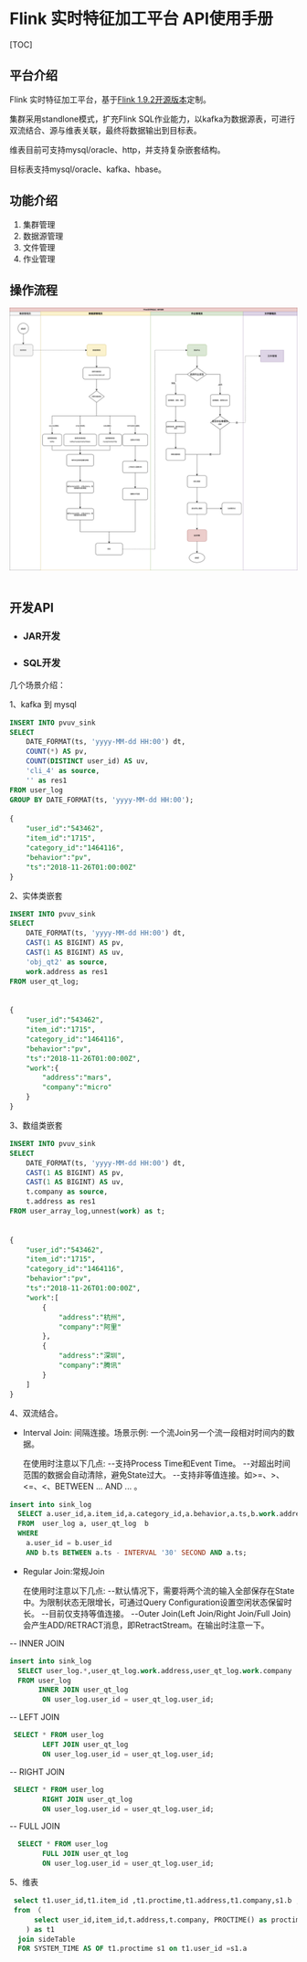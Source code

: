 # Flink 实时特征加工平台 API使用手册



[TOC]



## 平台介绍

Flink 实时特征加工平台，基于[Flink 1.9.2开源版本](https://ci.apache.org/projects/flink/flink-docs-release-1.9/getting-started/index.html)定制。

集群采用standlone模式，扩充Flink SQL作业能力，以kafka为数据源表，可进行双流结合、源与维表关联，最终将数据输出到目标表。

维表目前可支持mysql/oracle、http，并支持复杂嵌套结构。

目标表支持mysql/oracle、kafka、hbase。

## 功能介绍

1. 集群管理
2. 数据源管理
3. 文件管理
4. 作业管理

## 操作流程

![操作流程](./Flink实时特征加工-操作流程.png) 

## 开发API

- ### JAR开发



- ### SQL开发



几个场景介绍：

1、kafka 到 mysql

```sql
INSERT INTO pvuv_sink
SELECT
    DATE_FORMAT(ts, 'yyyy-MM-dd HH:00') dt,
    COUNT(*) AS pv,
    COUNT(DISTINCT user_id) AS uv,
    'cli_4' as source,
    '' as res1
FROM user_log
GROUP BY DATE_FORMAT(ts, 'yyyy-MM-dd HH:00');

{
    "user_id":"543462",
    "item_id":"1715",
    "category_id":"1464116",
    "behavior":"pv",
    "ts":"2018-11-26T01:00:00Z"
}
```


2、实体类嵌套

```sql
INSERT INTO pvuv_sink
SELECT
    DATE_FORMAT(ts, 'yyyy-MM-dd HH:00') dt,
    CAST(1 AS BIGINT) AS pv,
    CAST(1 AS BIGINT) AS uv,
    'obj_qt2' as source,
    work.address as res1
FROM user_qt_log;


{
    "user_id":"543462",
    "item_id":"1715",
    "category_id":"1464116",
    "behavior":"pv",
    "ts":"2018-11-26T01:00:00Z",
    "work":{
        "address":"mars",
        "company":"micro"
    }
}
```


3、数组类嵌套 

```sql
INSERT INTO pvuv_sink
SELECT
    DATE_FORMAT(ts, 'yyyy-MM-dd HH:00') dt,
    CAST(1 AS BIGINT) AS pv,
    CAST(1 AS BIGINT) AS uv,
    t.company as source,
    t.address as res1
FROM user_array_log,unnest(work) as t;


{
    "user_id":"543462",
    "item_id":"1715",
    "category_id":"1464116",
    "behavior":"pv",
    "ts":"2018-11-26T01:00:00Z",
    "work":[
        {
            "address":"杭州",
            "company":"阿里"
        },
        {
            "address":"深圳",
            "company":"腾讯"
        }
    ]
}
```

4、双流结合。

- Interval Join: 间隔连接。场景示例: 一个流Join另一个流一段相对时间内的数据。

  在使用时注意以下几点:
  --支持Process Time和Event Time。
  --对超出时间范围的数据会自动清除，避免State过大。
  --支持非等值连接。如>=、>、<=、<、BETWEEN ... AND ... 。

```sql
insert into sink_log
  SELECT a.user_id,a.item_id,a.category_id,a.behavior,a.ts,b.work.address,b.work.company
  FROM  user_log a, user_qt_log  b
  WHERE
    a.user_id = b.user_id
    AND b.ts BETWEEN a.ts - INTERVAL '30' SECOND AND a.ts;
```



- Regular Join:常规Join

  

  在使用时注意以下几点:
  --默认情况下，需要将两个流的输入全部保存在State中。为限制状态无限增长，可通过Query Configuration设置空闲状态保留时长。
  --目前仅支持等值连接。
  --Outer Join(Left Join/Right Join/Full Join)会产生ADD/RETRACT消息，即RetractStream。在输出时注意一下。



-- INNER JOIN

```sql
insert into sink_log
  SELECT user_log.*,user_qt_log.work.address,user_qt_log.work.company
  FROM user_log
       INNER JOIN user_qt_log
        ON user_log.user_id = user_qt_log.user_id;
```



--  LEFT JOIN

```sql
 SELECT * FROM user_log
        LEFT JOIN user_qt_log
        ON user_log.user_id = user_qt_log.user_id;
```

-- RIGHT JOIN

```sql
 SELECT * FROM user_log
        RIGHT JOIN user_qt_log
        ON user_log.user_id = user_qt_log.user_id;
```

-- FULL JOIN

```sql
  SELECT * FROM user_log
        FULL JOIN user_qt_log
        ON user_log.user_id = user_qt_log.user_id;
```



5、维表

```sql
 select t1.user_id,t1.item_id ,t1.proctime,t1.address,t1.company,s1.b ,s1.c ,s1.d 
 from （
      select user_id,item_id,t.address,t.company, PROCTIME() as proctime from user_array_log,unnest(work) as t 
    ) as t1
  join sideTable
  FOR SYSTEM_TIME AS OF t1.proctime s1 on t1.user_id =s1.a
```

